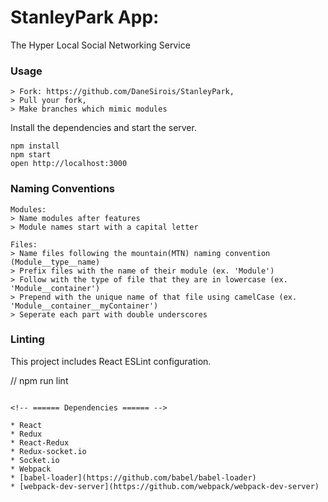 StanleyPark App:
==========================================
The Hyper Local Social Networking Service


### Usage

```
> Fork: https://github.com/DaneSirois/StanleyPark,
> Pull your fork,
> Make branches which mimic modules
```

Install the dependencies and start the server.

```
npm install
npm start
open http://localhost:3000
```

### Naming Conventions

```
Modules:
> Name modules after features
> Module names start with a capital letter

Files:
> Name files following the mountain(MTN) naming convention (Module__type__name)
> Prefix files with the name of their module (ex. 'Module')
> Follow with the type of file that they are in lowercase (ex. 'Module__container')
> Prepend with the unique name of that file using camelCase (ex. 'Module__container__myContainer')
> Seperate each part with double underscores
```

### Linting

This project includes React ESLint configuration.

//
npm run lint
```

<!-- ====== Dependencies ====== -->

* React
* Redux
* React-Redux
* Redux-socket.io
* Socket.io
* Webpack
* [babel-loader](https://github.com/babel/babel-loader)
* [webpack-dev-server](https://github.com/webpack/webpack-dev-server)
